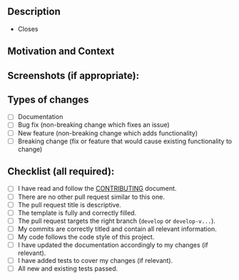 <!--- --------------------------------------------------------------------- -->
<!---                 Please fill the following template                    -->
<!---             Your pull request may be ignored otherwise                -->
<!--- --------------------------------------------------------------------- -->

## Description
<!--- Describe your changes in detail. Include any relevant information     -->
<!--- (reasons, difficulties, links to web references, related issues...)   -->



<!--- Bugs and new features/improvements must be presented and discussed in -->
<!--- an issue first. Please create one if there is no issue related to     -->
<!--- this pull request.                                                    -->
- Closes <!--- link to issue... -->

## Motivation and Context
<!--- Why is this change required? What problem does it solve?              -->

## Screenshots (if appropriate):

## Types of changes
<!--- What types of changes does your code introduce?                       -->
<!--- Put an `x` in all the boxes that apply:                               -->
- [ ] Documentation
- [ ] Bug fix (non-breaking change which fixes an issue)
- [ ] New feature (non-breaking change which adds functionality)
- [ ] Breaking change (fix or feature that would cause existing
      functionality to change)

## Checklist (all required):
<!--- Go over all the following points, and put an `x` in the boxes.        -->
<!--- If you're unsure about any of these, don't hesitate to ask.           -->
- [ ] I have read and follow the [CONTRIBUTING](CONTRIBUTING.md) document.
- [ ] There are no other pull request similar to this one.
- [ ] The pull request title is descriptive.
- [ ] The template is fully and correctly filled.
- [ ] The pull request targets the right branch (`develop` or `develop-v...`).
- [ ] My commits are correctly titled and contain all relevant information.
- [ ] My code follows the code style of this project.
- [ ] I have updated the documentation accordingly to my changes (if relevant).
- [ ] I have added tests to cover my changes (if relevant).
- [ ] All new and existing tests passed.

<!--- --------------------------------------------------------------------- -->
<!---       For more information, see the CONTRIBUTING.md document          -->
<!---         Thank you for your pull request and happy coding ;)           -->
<!--- --------------------------------------------------------------------- -->
